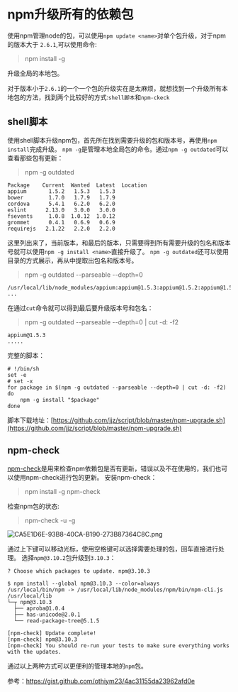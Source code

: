 # npm升级所有的依赖包
使用npm管理node的包，可以使用`npm update <name>`对单个包升级，对于npm的版本大于 `2.6.1`,可以使用命令:
>npm install -g

升级全局的本地包。
 
对于版本小于`2.6.1`的一个一个包的升级实在是太麻烦，就想找到一个升级所有本地包的方法，找到两个比较好的方式:`shell脚本`和`npm-ckeck`

## shell脚本
使用shell脚本升级npm包，首先所在找到需要升级的包和版本号，再使用`npm install`完成升级。
`npm -g`是管理本地全局包的命令。通过`npm -g outdated`可以查看那些包有更新：
>npm -g outdated 

```
Package    Current  Wanted  Latest  Location
appium       1.5.2   1.5.3   1.5.3
bower        1.7.0   1.7.9   1.7.9
cordova      5.4.1   6.2.0   6.2.0
eslint      2.13.0   3.0.0   3.0.0
fsevents     1.0.8  1.0.12  1.0.12
grommet      0.4.1   0.6.9   0.6.9
requirejs   2.1.22   2.2.0   2.2.0
```
这里列出来了，当前版本，和最后的版本，只需要得到所有需要升级的包名和版本号就可以使用`npm -g install <name>`直接升级了。
`npm -g outdated`还可以使用目录的方式展示，再从中提取出包名和版本号。
>npm -g outdated --parseable --depth=0

```
/usr/local/lib/node_modules/appium:appium@1.5.3:appium@1.5.2:appium@1.5.3
...
```
在通过`cut`命令就可以得到最后要升级版本号和包名：
>npm -g outdated --parseable --depth=0 | cut -d: -f2

```
appium@1.5.3
.....
```

完整的脚本：
```
# !/bin/sh
set -e
# set -x
for package in $(npm -g outdated --parseable --depth=0 | cut -d: -f2)
do
    npm -g install "$package"
done
```
脚本下载地址：[https://github.com/jjz/script/blob/master/npm-upgrade.sh](https://github.com/jjz/script/blob/master/npm-upgrade.sh)
## npm-check

[npm-check](https://www.npmjs.com/package/npm-check)是用来检查npm依赖包是否有更新，错误以及不在使用的，我们也可以使用npm-check进行包的更新。
安装npm-check：
>npm install -g npm-check

检查npm包的状态:
>npm-check -u -g

![CA5E1D6E-93B8-40CA-B190-273B87364C8C.png](http://upload-images.jianshu.io/upload_images/22188-aef0b264869c5366.png?imageMogr2/auto-orient/strip%7CimageView2/2/w/1240)

通过上下键可以移动光标，使用空格键可以选择需要处理的包，回车直接进行处理。
选择`npm@3.10.2`包升级到`3.10.3`：

```
? Choose which packages to update. npm@3.10.3

$ npm install --global npm@3.10.3 --color=always
/usr/local/bin/npm -> /usr/local/lib/node_modules/npm/bin/npm-cli.js
/usr/local/lib
└─┬ npm@3.10.3
  ├── aproba@1.0.4
  ├── has-unicode@2.0.1
  └── read-package-tree@5.1.5

[npm-check] Update complete!
[npm-check] npm@3.10.3
[npm-check] You should re-run your tests to make sure everything works with the updates.
```

通过以上两种方式可以更便利的管理本地的`npm`包。

参考：https://gist.github.com/othiym23/4ac31155da23962afd0e

